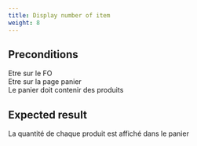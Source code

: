 ```yaml
---
title: Display number of item
weight: 8
---
```


## Preconditions

Etre sur le FO\
Etre sur la page panier\
Le panier doit contenir des produits
## Expected result

La quantité de chaque produit est affiché dans le panier

